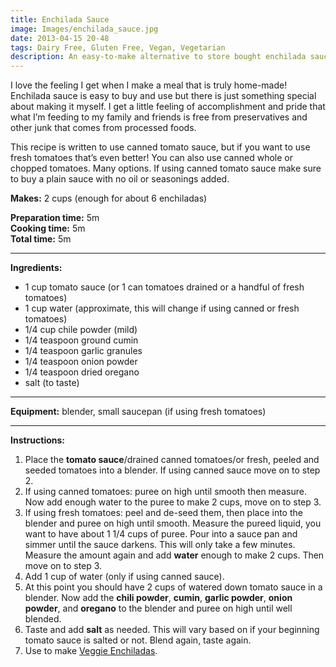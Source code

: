 ```yaml
---
title: Enchilada Sauce
image: Images/enchilada_sauce.jpg
date: 2013-04-15 20-48
tags: Dairy Free, Gluten Free, Vegan, Vegetarian
description: An easy-to-make alternative to store bought enchilada sauce with no icky fillers. This recipe has instructions for using canned tomato sauce, canned tomatoes and fresh tomatoes, so you can decide how you want to make it!
---
```

I love the feeling I get when I make a meal that is truly home-made! Enchilada sauce is easy to buy and use but there is just something special about making it myself. I get a little feeling of accomplishment and pride that what I’m feeding to my family and friends is free from preservatives and other junk that comes from processed foods. 

This recipe is written to use canned tomato sauce, but if you want to use fresh tomatoes that’s even better! You can also use canned whole or chopped tomatoes. Many options. If using canned tomato sauce make sure to buy a plain sauce with no oil or seasonings added.

**Makes:** 2 cups (enough for about 6 enchiladas)

**Preparation time:** 5m  
**Cooking time:** 5m  
**Total time:** 5m

---

**Ingredients:**

- 1 cup tomato sauce (or 1 can tomatoes drained or a handful of fresh tomatoes)
- 1 cup water (approximate, this will change if using canned or fresh tomatoes)
- 1/4  cup chile powder (mild)
- 1/4 teaspoon ground cumin
- 1/4  teaspoon garlic granules
- 1/4  teaspoon onion powder
- 1/4 teaspoon dried oregano
-  salt (to taste)


---

**Equipment:** blender, small saucepan (if using fresh tomatoes) 

---

**Instructions:**

1. Place the **tomato sauce**/drained canned tomatoes/or fresh, peeled and seeded tomatoes into a blender. If using canned sauce move on to step 2.
1. If using canned tomatoes: puree on high until smooth then measure. Now add enough water to the puree to make 2 cups, move on to step 3.
1. If using fresh tomatoes: peel and de-seed them, then place into the blender and puree on high until smooth. Measure the pureed liquid, you want to have about 1 1/4 cups of puree. Pour into a sauce pan and simmer until the sauce darkens. This will only take a few minutes. Measure the amount again and add **water** enough to make 2 cups. Then move on to step 3.
1. Add 1 cup of water (only if using canned sauce).
1. At this point you should have 2 cups of watered down tomato sauce in a blender. Now add the **chili powder**, **cumin**, **garlic powder**, **onion powder**, and **oregano** to the blender and puree on high until well blended.
1. Taste and add **salt** as needed. This will vary based on if your beginning tomato sauce is salted or not. Blend again, taste again. 
1. Use to make [Veggie Enchiladas](https://wafflehearts.com/recipes/veggie_enchiladas).

